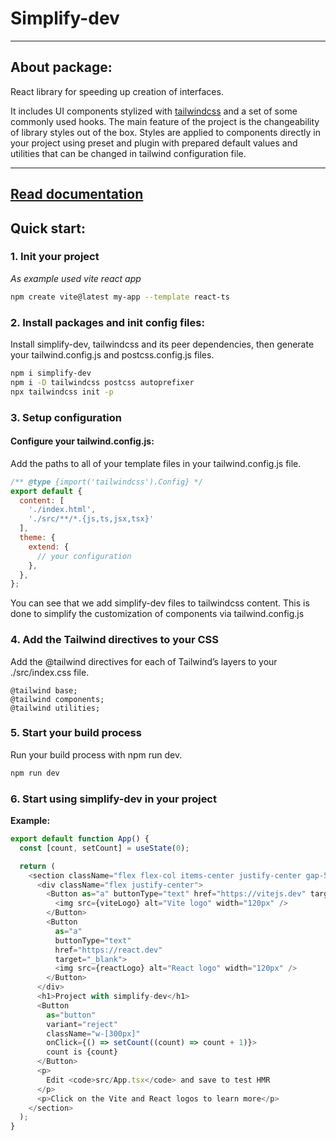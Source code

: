 # Simplify-dev

---

## About package:

React library for speeding up creation of interfaces.

It includes UI components stylized with [tailwindcss](https://tailwindcss.com/) and a set of some commonly used hooks. The main feature of the project is the changeability of library styles out of the box. Styles are applied to components directly in your project using preset and plugin with prepared default values and utilities that can be changed in tailwind configuration file.

---

## [Read documentation](https://github.com/ultrasonicdevs/simplify-dev/wiki)

## Quick start:

### 1. Init your project

_As example used vite react app_

```bash
npm create vite@latest my-app --template react-ts
```

### 2. Install packages and init config files:

Install simplify-dev, tailwindcss and its peer dependencies, then generate your tailwind.config.js and postcss.config.js files.

```bash
npm i simplify-dev
npm i -D tailwindcss postcss autoprefixer
npx tailwindcss init -p
```

### 3. Setup configuration

#### Configure your tailwind.config.js:

Add the paths to all of your template files in your tailwind.config.js file.

```js
/** @type {import('tailwindcss').Config} */
export default {
  content: [
    './index.html',
    './src/**/*.{js,ts,jsx,tsx}'
  ],
  theme: {
    extend: {
      // your configuration
    },
  },
};
```

You can see that we add simplify-dev files to tailwindcss content. This is done to simplify the customization of components via tailwind.config.js

### 4. Add the Tailwind directives to your CSS

Add the @tailwind directives for each of Tailwind’s layers to your ./src/index.css file.

```
@tailwind base;
@tailwind components;
@tailwind utilities;
```

### 5. Start your build process

Run your build process with npm run dev.

```bash
npm run dev
```

### 6. Start using simplify-dev in your project

**Example:**

```js
export default function App() {
  const [count, setCount] = useState(0);

  return (
    <section className="flex flex-col items-center justify-center gap-5 min-h-screen">
      <div className="flex justify-center">
        <Button as="a" buttonType="text" href="https://vitejs.dev" target="_blank">
          <img src={viteLogo} alt="Vite logo" width="120px" />
        </Button>
        <Button
          as="a"
          buttonType="text"
          href="https://react.dev"
          target="_blank">
          <img src={reactLogo} alt="React logo" width="120px" />
        </Button>
      </div>
      <h1>Project with simplify-dev</h1>
      <Button
        as="button"
        variant="reject"
        className="w-[300px]"
        onClick={() => setCount((count) => count + 1)}>
        count is {count}
      </Button>
      <p>
        Edit <code>src/App.tsx</code> and save to test HMR
      </p>
      <p>Click on the Vite and React logos to learn more</p>
    </section>
  );
}
```
